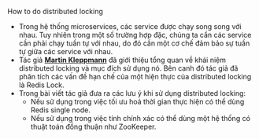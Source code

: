  How to do distributed locking
 - Trong hệ thống microservices, các service được chạy song song với nhau. Tuy nhiên trong một số trường hợp đặc, chúng ta cần các service cần phải chạy tuần tự với nhau, do đó cần một cơ chế đảm bảo sự tuần tự giữa các service với nhau. 
 - Tác giả **[Martin Kleppmann](https://martin.kleppmann.com/ "Home")** đã giới thiệu tổng quan về khái niệm distributed locking và mục đích sử dụng nó.  Bên canh đó tác giả đã phân tích các vấn đề hạn chế của một hiện thực của distributed locking là Redis Lock.
 - Trong bài viết tác giả đưa ra các lưu ý khi sử dụng distributed locking:
	 - Nếu sử dụng trong việc tối ưu hoá thời gian thực hiện có thể dùng Redis single node.
	 - Nếu sử dụng trong việc tính chính xác có thể dùng một hệ thống có thuật toán đồng thuận như ZooKeeper. 
<!--stackedit_data:
eyJoaXN0b3J5IjpbMjI0NzkyMTkzLC0xNDA3NzgxMTEyLC0yMD
g4NzQ2NjEyLDE1ODAxNDc3NDgsLTE3MjE4ODg0MDBdfQ==
-->
